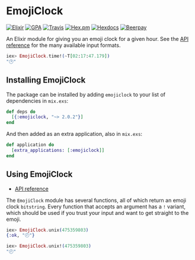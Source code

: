# EmojiClock
[![Elixir](https://img.shields.io/badge/github-elixir-A468BF.svg?style=flat-square)](https://github.com/nathanhornby/emojiclock-elixir) [![GPA](https://img.shields.io/codeclimate/github/nathanhornby/emojiclock-elixir.svg?style=flat-square)](https://codeclimate.com/github/nathanhornby/emojiclock-elixir)  [![Travis](https://img.shields.io/travis/nathanhornby/emojiclock-elixir.svg?style=flat-square)](https://travis-ci.org/nathanhornby/emojiclock-elixir) [![Hex.pm](https://img.shields.io/hexpm/v/emojiclock.svg?style=flat-square)](https://hex.pm/packages/emojiclock)
[![Hexdocs](https://img.shields.io/badge/docs-hexdocs-717B94.svg?style=flat-square)](https://hexdocs.pm/emojiclock/readme.html) [![Beerpay](https://img.shields.io/beerpay/nathanhornby/emojiclock-elixir.svg?style=flat-square)](https://beerpay.io/nathanhornby/emojiclock-elixir)

An Elixir module for giving you an emoji clock for a given hour. See the [API reference](https://hexdocs.pm/emojiclock/EmojiClock.html) for the many available input formats.

```elixir
iex> EmojiClock.time!(~T[02:17:47.179])
"🕑"
```

## Installing EmojiClock

The package can be installed by adding `emojiclock` to your list of dependencies in `mix.exs`:

```elixir
def deps do
  [{:emojiclock, "~> 2.0.2"}]
end
```

And then added as an extra application, also in `mix.exs`:

```elixir
def application do
  [extra_applications: [:emojiclock]]
end
```

## Using EmojiClock

- [API reference](https://hexdocs.pm/emojiclock/EmojiClock.html)

The `EmojiClock` module has several functions, all of which return an emoji clock `bitstring`. Every function that accepts an argument has a `!` variant, which should be used if you trust your input and want to get straight to the emoji.

```elixir
iex> EmojiClock.unix(475359803)
{:ok, "🕗"}

iex> EmojiClock.unix!(475359803)
"🕗"
```
